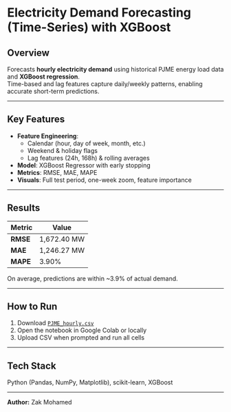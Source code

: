 # Electricity Demand Forecasting (Time-Series) with XGBoost

## Overview
Forecasts **hourly electricity demand** using historical PJME energy load data and **XGBoost regression**.  
Time-based and lag features capture daily/weekly patterns, enabling accurate short-term predictions.

---

## Key Features
- **Feature Engineering**:  
  - Calendar (hour, day of week, month, etc.)  
  - Weekend & holiday flags  
  - Lag features (24h, 168h) & rolling averages  
- **Model**: XGBoost Regressor with early stopping  
- **Metrics**: RMSE, MAE, MAPE  
- **Visuals**: Full test period, one-week zoom, feature importance

---

## Results
| Metric | Value |
|--------|-------|
| **RMSE** | 1,672.40 MW |
| **MAE** | 1,246.27 MW |
| **MAPE** | 3.90% |

On average, predictions are within ~3.9% of actual demand.

---

## How to Run
1. Download [`PJME_hourly.csv`](https://www.kaggle.com/datasets/robikscube/hourly-energy-consumption)  
2. Open the notebook in Google Colab or locally  
3. Upload CSV when prompted and run all cells

---

## Tech Stack
Python (Pandas, NumPy, Matplotlib), scikit-learn, XGBoost

---

**Author:** Zak Mohamed

